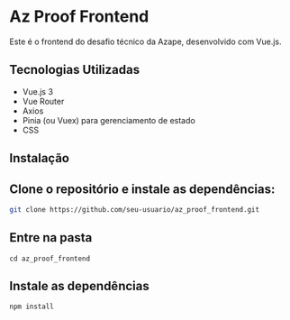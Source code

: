 # Az Proof Frontend

Este é o frontend do desafio técnico da Azape, desenvolvido com Vue.js.

## Tecnologias Utilizadas
- Vue.js 3
- Vue Router
- Axios
- Pinia (ou Vuex) para gerenciamento de estado
- CSS 

## Instalação
## Clone o repositório e instale as dependências:

```sh
git clone https://github.com/seu-usuario/az_proof_frontend.git
```
## Entre na pasta
```
cd az_proof_frontend
````
## Instale as dependências
```
npm install
```
